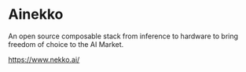 # Ainekko



An open source composable stack from inference to hardware to bring freedom of choice to the AI Market.



https://www.nekko.ai/
